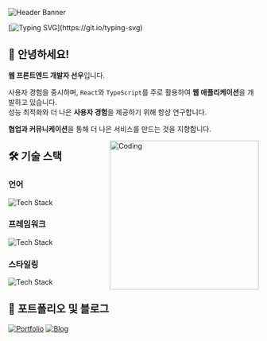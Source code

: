 ![Header Banner](https://capsule-render.vercel.app/api?type=waving&color=44475A&height=200&section=header&text=🙋‍♂️&fontSize=70&animation=fadeIn&fontAlign=93&fontColor=FFFFFF)

[![Typing SVG](https://readme-typing-svg.demolab.com?font=Fira+Code&size=30&duration=2500&pause=500&color=44475A&width=1000&lines=const+me+=+%7B+name:+%22sunwoo%22,+role:+%22FE+Developer%22+%7D;me.focus+=+%5B%22Design+%26+Development%22,%22Better+UX%22%5D;)](https://git.io/typing-svg)

## 👋 안녕하세요!
**웹 프론트엔드 개발자 선우**입니다.

사용자 경험을 중시하며, `React`와 `TypeScript`를 주로 활용하여 **웹 애플리케이션**을 개발하고 있습니다.  
성능 최적화와 더 나은 **사용자 경험**을 제공하기 위해 항상 연구합니다.

**협업과 커뮤니케이션**을 통해 더 나은 서비스를 만드는 것을 지향합니다.

<img align="right" alt="Coding" width="300" src="https://media.giphy.com/media/qgQUggAC3Pfv687qPC/giphy.gif">

## 🛠 기술 스택
### 언어
![Tech Stack](https://skillicons.dev/icons?i=javascript,typescript,java,mysql&theme=dark&perline=7)

### 프레임워크
![Tech Stack](https://skillicons.dev/icons?i=react,nextjs&theme=dark&perline=7)

### 스타일링
![Tech Stack](https://skillicons.dev/icons?i=scss,styledcomponents,emotion,tailwind&theme=dark&perline=7)

## 📌 포트폴리오 및 블로그
<div>

[![Portfolio](https://img.shields.io/badge/PORTFOLIO-2E2E2E?style=for-the-badge&logo=notion&logoColor=white)](https://www.notion.so/iamsunky/1286451dc61180c59f32df7ec9b8ca76)
[![Blog](https://img.shields.io/badge/BLOG-444444?style=for-the-badge&logo=tistory&logoColor=white)](https://itsmesunky.tistory.com)

</div>

